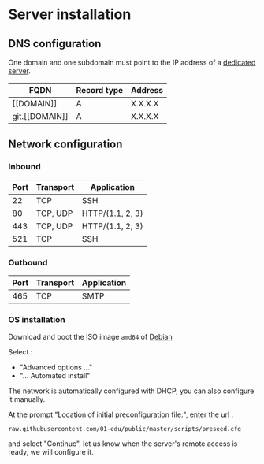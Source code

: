 # Server installation

## DNS configuration

One domain and one subdomain must point to the IP address of a [dedicated server](server-requirements.md).

| FQDN           | Record type | Address |
| -------------- | ----------- | ------- |
| [[DOMAIN]]     | A           | X.X.X.X |
| git.[[DOMAIN]] | A           | X.X.X.X |

## Network configuration

### Inbound

| Port | Transport | Application      |
| ---- | --------- | ---------------- |
| 22   | TCP       | SSH              |
| 80   | TCP, UDP  | HTTP/(1.1, 2, 3) |
| 443  | TCP, UDP  | HTTP/(1.1, 2, 3) |
| 521  | TCP       | SSH              |

### Outbound

| Port | Transport | Application |
| ---- | --------- | ----------- |
| 465  | TCP       | SMTP        |

### OS installation

Download and boot the ISO image `amd64` of [Debian](https://www.debian.org/distrib/netinst)

Select :

- "Advanced options ..."
- "... Automated install"

The network is automatically configured with DHCP, you can also configure it manually.

At the prompt "Location of initial preconfiguration file:", enter the url :

```
raw.githubusercontent.com/01-edu/public/master/scripts/preseed.cfg
```

and select "Continue", let us know when the server's remote access is ready, we will configure it.
